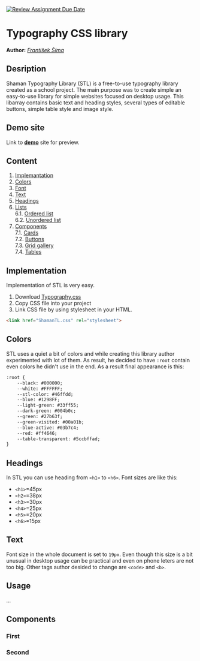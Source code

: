 [![Review Assignment Due Date](https://classroom.github.com/assets/deadline-readme-button-24ddc0f5d75046c5622901739e7c5dd533143b0c8e959d652212380cedb1ea36.svg)](https://classroom.github.com/a/zprwltzm)
# Typography CSS library
**Author:** *[František Šíma](https://github.com/FrantisekSima)*
## Desription
Shaman Typography Library (STL) is a free-to-use typography library created as a school project. The main purpose was to create simple an easy-to-use library for simple websites focused on desktop usage.
This libarray contains basic text and heading styles, several types of editable buttons, simple table style and image style.
## Demo site
Link to **[demo](https://pslib-cz.github.io/2023-l4-web-typographic-library-FrantisekSima/)** site for preview.
## Content
1. [Implemantation](#Implementation)
2. [Colors](#Colors)
3. [Font](#Fonts) 
4. [Text](#Text)
5. [Headings](#Headings)
6. [Lists](#Lists)  
       6.1. [Ordered list](#Ordered-list)  
       6.2. [Unordered list](#Unordered-list)  
7. [Components](#Components)  
       7.1. [Cards](#Cards)  
       7.2. [Buttons](#Buttons)  
       7.3. [Grid gallery](#Grid-gallery)  
       7.4. [Tables](#Tables)  
## Implementation
Implementation of STL is very easy.
1. Download [Typography.css](css/ShamanTL.css)
2. Copy CSS file into your project
3. Link CSS file by using stylesheet in your HTML.

```html
<link href="ShamanTL.css" rel="stylesheet">
```
## Colors
STL uses a quiet a bit of colors and while creating this library author experimented with lot of them. As result, he decided to have `:root` contain even colors he didn't use in the end.
As a result final appearance is this:

```html
:root {
    --black: #000000;
    --white: #FFFFFF;
    --stl-color: #46ffdd;
    --blue: #1298FF;
    --light-green: #33ff55;
    --dark-green: #004b0c;
    --green: #27b63f;
    --green-visited: #00a01b;
    --blue-active: #03b7c4;
    --red: #ff4646;
    --table-transparent: #5ccbffad;
}
```
## Headings
In STL you can use heading from `<h1>` to `<h6>`. Font sizes are like this:
* `<h1>`=45px 
* `<h2>`=38px
* `<h3>`=30px
* `<h4>`=25px
* `<h5>`=20px
* `<h6>`=15px


## Text 
Font size in the whole document is set to `19px`. Even though this size is a bit unusual in desktop usage can be practical and even on phone leters are not too big.
Other tags author desided to change are `<code>` and `<b>`.

## Usage
...
## Components
### First
### Second
